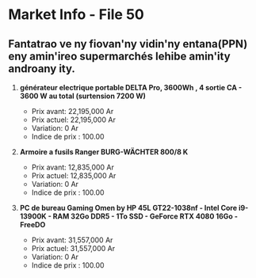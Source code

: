 # Market Info - File 50

## Fantatrao ve ny fiovan'ny vidin'ny entana(PPN) eny amin'ireo supermarchés lehibe amin'ity androany ity.

1. **générateur electrique portable DELTA Pro, 3600Wh , 4 sortie CA - 3600 W au total (surtension 7200 W)**
   - Prix avant: 22,195,000 Ar
   - Prix actuel: 22,195,000 Ar
   - Variation: 0 Ar
   - Indice de prix : 100.00

2. **Armoire a fusils Ranger BURG-WÄCHTER 800/8 K**
   - Prix avant: 12,835,000 Ar
   - Prix actuel: 12,835,000 Ar
   - Variation: 0 Ar
   - Indice de prix : 100.00

3. **PC de bureau Gaming Omen by HP 45L GT22-1038nf - Intel Core i9-13900K - RAM 32Go DDR5 - 1To SSD - GeForce RTX 4080 16Go - FreeDO**
   - Prix avant: 31,557,000 Ar
   - Prix actuel: 31,557,000 Ar
   - Variation: 0 Ar
   - Indice de prix : 100.00

